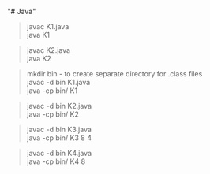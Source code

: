 "# Java" 
>javac K1.java   
>java K1   

>javac K2.java   
>java K2   

>mkdir bin - to create separate directory for .class files   
>javac -d bin K1.java   
>java -cp bin/ K1   

>javac -d bin K2.java   
>java -cp bin/ K2   

>javac -d bin K3.java   
>java -cp bin/ K3 8 4   

>javac -d bin K4.java   
>java -cp bin/ K4 8   

